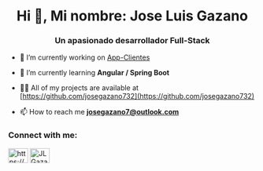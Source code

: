<h1 align="center">Hi 👋, Mi nombre: Jose Luis Gazano</h1>
<h3 align="center">Un apasionado desarrollador Full-Stack</h3>

- 🔭 I’m currently working on [App-Clientes](https://github.com/josegazano732/SpringEdu-Proyecto)

- 🌱 I’m currently learning **Angular / Spring Boot**

- 👨‍💻 All of my projects are available at [https://github.com/josegazano732](https://github.com/josegazano732)

- 📫 How to reach me **josegazano7@outlook.com**

<h3 align="left">Connect with me:</h3>
<p align="left">
<a href="https://linkedin.com/in/https://www.linkedin.com/in/joséluisgazano7/(https://www.linkedin.com/in/jos%C3%A9luisgazano7/)" target="blank"><img align="center" src="https://raw.githubusercontent.com/rahuldkjain/github-profile-readme-generator/master/src/images/icons/Social/linked-in-alt.svg" alt="https://www.linkedin.com/in/jos%c3%a9-luis-gazano-897488213/" height="30" width="40" /></a>
<a href="https://discord.gg/JLGazano#8524" target="blank"><img align="center" src="https://raw.githubusercontent.com/rahuldkjain/github-profile-readme-generator/master/src/images/icons/Social/discord.svg" alt="JLGazano#8524" height="30" width="40" /></a>
</p>
